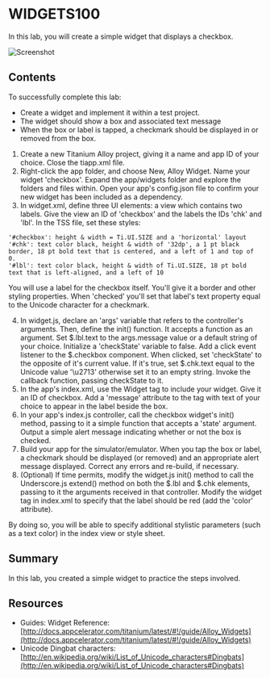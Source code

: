# WIDGETS100

In this lab, you will create a simple widget that displays a checkbox.

![Screenshot](https://monosnap.com/file/pUcsB7BfwSpJLVTOicelYjzxtyFweX.png)

## Contents

To successfully complete this lab:

- Create a widget and implement it within a test project.
- The widget should show a box and associated text message
- When the box or label is tapped, a checkmark should be displayed in or removed from the box.

1. Create a new Titanium Alloy project, giving it a name and app ID of your choice. Close the tiapp.xml file.
2. Right-click the app folder, and choose New, Alloy Widget. Name your widget 'checkbox'. Expand the app/widgets folder and explore the folders and files within. Open your app's config.json file to confirm your new widget has been included as a dependency.
3. In widget.xml, define three UI elements: a view which contains two labels. Give the view an ID of 'checkbox' and the labels the IDs 'chk' and 'lbl'. In the TSS file, set these styles:

```
'#checkbox': height & width = Ti.UI.SIZE and a 'horizontal' layout
'#chk': text color black, height & width of '32dp', a 1 pt black border, 18 pt bold text that is centered, and a left of 1 and top of 0.
'#lbl': text color black, height & width of Ti.UI.SIZE, 18 pt bold text that is left-aligned, and a left of 10
```

You will use a label for the checkbox itself. You'll give it a border and other styling properties. When 'checked' you'll set that label's text property equal to the Unicode character for a checkmark.

4. In widget.js, declare an 'args' variable that refers to the controller's arguments. Then, define the init() function. It accepts a function as an argument. Set $.lbl.text to the args.message value or a default string of your choice. Initialize a 'checkState' variable to false. Add a click event listener to the $.checkbox component. When clicked, set 'checkState' to the opposite of it's current value. If it's true, set $.chk.text equal to the Unicode value '\u2713' otherwise set it to an empty string. Invoke the callback function, passing checkState to it.
5. In the app's index.xml, use the Widget tag to include your widget. Give it an ID of checkbox. Add a 'message' attribute to the tag with text of your choice to appear in the label beside the box.
6. In your app's index.js controller, call the checkbox widget's init() method, passing to it a simple function that accepts a 'state' argument. Output a simple alert message indicating whether or not the box is checked.
7. Build your app for the simulator/emulator. When you tap the box or label, a checkmark should be displayed (or removed) and an appropriate alert message displayed. Correct any errors and re-build, if necessary.
8. (Optional) If time permits, modify the widget.js init() method to call the Underscore.js extend() method on both the $.lbl and $.chk elements, passing to it the arguments received in that controller. Modify the widget tag in index.xml to specify that the label should be red (add the 'color' attribute).

By doing so, you will be able to specify additional stylistic parameters (such as a text color) in the index view or style sheet.

## Summary

In this lab, you created a simple widget to practice the steps involved.

## Resources

- Guides: Widget Reference: [http://docs.appcelerator.com/titanium/latest/#!/guide/Alloy_Widgets](http://docs.appcelerator.com/titanium/latest/#!/guide/Alloy_Widgets)
- Unicode Dingbat characters: [http://en.wikipedia.org/wiki/List_of_Unicode_characters#Dingbats](http://en.wikipedia.org/wiki/List_of_Unicode_characters#Dingbats)